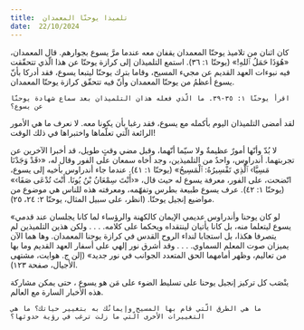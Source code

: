```yaml
---
title:  تلميذا يوحنّا المعمدان
date:  22/10/2024
---
```


كان اثنان من تلاميذ يوحنّا المعمدان يقفان معه عندما مرَّ يسوع بجوارهم. قال المعمدان، «هُوَذَا حَمَلُ ٱللهِ!» (يوحنّا ١: ٣٦). استمع التلميذان إلى كرازة يوحنّا عن هذا الّذي تتحقّقت فيه نبوءات العهد القديم عن مجيء المسيح، وقاما بترك يوحنّا ليتبعا يسوع، فقد أدركا بأنّ يسوع أعظمُ من يوحنّا المعمدان وأنّ فيه تتحقّق كرازة يوحنّا المعمدان.

`اقرأ يوحنّا ١: ٣٥-٣٩. ما الّذي فعله هذان التلميذان بعد سماع شهادة يوحنّا عن يسوع؟`

لقد أمضى التلميذان اليوم بأكمله مع يسوع، فقد رغبا بأن يكونا معه. لا نعرف ما هي الأمور الرائعة الّتي تعلّماها واختبراها في ذلك الوقت!

لا بُدّ وأنّها أمورٌ عظيمةٌ ولا سيّما أنّهما، وقبل مضي وقتٍ طويل، قد أخبرا الآخرين عن تجربتهما. أندراوس، واحدٌ من التلميذين، وجد أخاه سمعان على الفور وقال له، «‹قَدْ وَجَدْنَا مَسِيَّا› ٱلَّذِي تَفْسِيرُهُ: ٱلْمَسِيحُ» (يوحنّا ١: ٤١). عندما جاء أندراوس بأخيه إلى يسوع، اتّضحت، على الفور، معرفة يسوع له حيث قال، «‹أَنْتَ سِمْعَانُ بْنُ يُونَا. أَنْتَ تُدْعَى صَفَا›» (يوحنّا ١: ٤٢). عرف يسوع طبيعة بطرس وتفهّمه، ومعرفته هذه للناس هي موضوع من مواضيع إنجيل يوحنّا. (انظر، على سبيل المثال، يوحنّا ٢: ٢٤، ٢٥).

«لو كان يوحنا وأندراوس عديمي الإيمان كالكهنة والرؤساء لما كانا يجلسان عند قدمي يسوع ليتعلما منه، بل كانا يأتيان لينتقداه ويحكما على كلامه. . . . ولكن هذين التلميذين لم يتصرفا هكذا، بل استجابا لنداء الروح القدس في كرازة يوحنا المعمدان. وها هما الآن يميزان صوت المعلم السماوي. . . . وقد أشرق نور إلهي على أسفار العهد القديم وما بها من تعاليم، وظهر أمامهما الحق المتعدد الجوانب في نور جديد» (إلن ج. هوايت، مشتهى الأجيال، صفحة ١٢٣).

ينْصَب كل تركيز إنجيل يوحنا على تسليط الضوء على مَن هو يسوع ، حتى يمكن مشاركة هذه الأخبار السارة مع العالم.

`ما هي الطرق الّتي قام بها المسيح وإيمانُك به بتغيير حياتك؟ ما هي التغييرات الأخرى الّتي ما زلت ترغب في رؤية حدوثها؟`